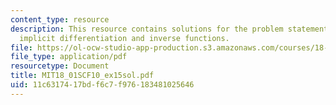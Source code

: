 ```yaml
---
content_type: resource
description: This resource contains solutions for the problem statements related to
  implicit differentiation and inverse functions.
file: https://ol-ocw-studio-app-production.s3.amazonaws.com/courses/18-01sc-single-variable-calculus-fall-2010/11c6317417bdf6c7f976183481025646_MIT18_01SCF10_ex15sol.pdf
file_type: application/pdf
resourcetype: Document
title: MIT18_01SCF10_ex15sol.pdf
uid: 11c63174-17bd-f6c7-f976-183481025646
---
```

